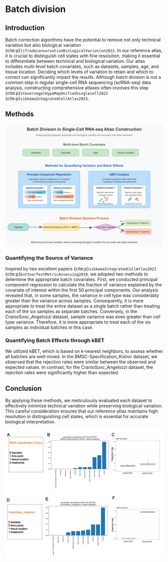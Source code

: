 # Batch division

## Introduction

Batch correction algorithms have the potential to remove not only technical variation but also biological variation {cite:p}`liTradeconservationBiologicalVariation2022`. In our reference atlas, it is crucial to distinguish cell states with fine resolution, making it essential to differentiate between technical and biological variation. Our atlas includes multi-level batch covariates, such as datasets, samples, age, and tissue location. Deciding which levels of variation to retain and which to correct can significantly impact the results. Although batch division is not a common step in regular single-cell RNA sequencing (scRNA-seq) data analysis, constructing comprehensive atlases often involves this step {cite:p}`steuernagelHypoMapUnifiedSinglecell2022` {cite:p}`sikkemaIntegratedCellAtlas2023`.

## Methods
![png](../img/preprocess/04_batch_division.png)

### Quantifying the Source of Variance

Inspired by two excellent papers {cite:p}`sikkemaIntegratedCellAtlas2023` {cite:p}`buttnerTestMetricAssessing2019`, we adopted two methods to determine the appropriate batch covariates. First, we conducted principal component regression to calculate the fraction of variance explained by the covariate of interest within the first 50 principal components. Our analysis revealed that, in some samples, the variance in cell type was considerably greater than the variance across samples. Consequently, it is more appropriate to treat the entire dataset as a single batch rather than treating each of the six samples as separate batches. Conversely, in the CranioSoxc_Angelozzi dataset, sample variance was even greater than cell type variance. Therefore, it is more appropriate to treat each of the six samples as individual batches in this case.

### Quantifying Batch Effects through kBET

We utilized kBET, which is based on k-nearest neighbors, to assess whether all batches are well-mixed. In the BMSC-Specification_Kishor dataset, we observed that the rejection rates were similar between the observed and expected values. In contrast, for the CranioSoxc_Angelozzi dataset, the rejection rates were significantly higher than expected.

## Conclusion

By applying these methods, we meticulously evaluated each dataset to effectively minimize technical variation while preserving biological variation. This careful consideration ensures that our reference atlas maintains high resolution in distinguishing cell states, which is essential for accurate biological interpretation.

![png](../img/batch.png)